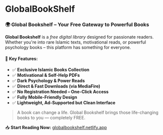 # GlobalBookShelf
### 🌍 Global Bookshelf – Your Free Gateway to Powerful Books

**Global Bookshelf** is a *free digital library* designed for passionate readers. Whether you're into rare Islamic texts, motivational reads, or powerful psychology books – this platform has something for everyone.

#### 🚀 Key Features:
- ✅ **Exclusive Islamic Books Collection**
- ✅ **Motivational & Self-Help PDFs**
- ✅ **Dark Psychology & Power Reads**
- ✅ **Direct & Fast Downloads (via MediaFire)**
- ✅ **No Registration Needed – One-Click Access**
- ✅ **Fully Mobile-Friendly Design**
- ✅ **Lightweight, Ad-Supported but Clean Interface**

> A book can change a life. Global Bookshelf brings those life-changing books to you — completely FREE.

📥 **Start Reading Now:** [globalbookshelf.netlify.app](https://globalbookshelf.netlify.app)
